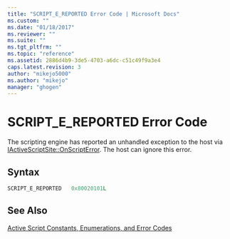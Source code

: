 ```yaml
---
title: "SCRIPT_E_REPORTED Error Code | Microsoft Docs"
ms.custom: ""
ms.date: "01/18/2017"
ms.reviewer: ""
ms.suite: ""
ms.tgt_pltfrm: ""
ms.topic: "reference"
ms.assetid: 2886d4b9-3de5-4703-a6dc-c51c49f9a3e4
caps.latest.revision: 3
author: "mikejo5000"
ms.author: "mikejo"
manager: "ghogen"
---
```

# SCRIPT_E_REPORTED Error Code
The scripting engine has reported an unhandled exception to the host via [IActiveScriptSite::OnScriptError](../../winscript/reference/iactivescriptsite-onscripterror.md). The host can ignore this error.

## Syntax

```cpp
SCRIPT_E_REPORTED   0x80020101L
```

## See Also
 [Active Script Constants, Enumerations, and Error Codes](../../winscript/reference/active-script-constants-enumerations-and-error-codes.md)